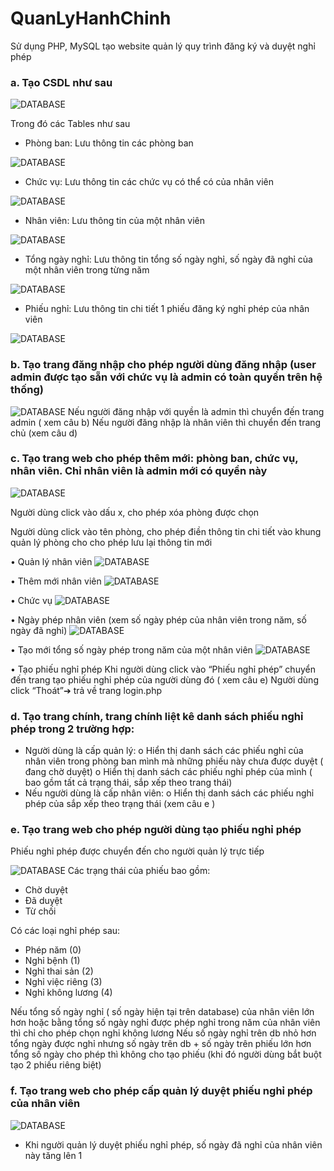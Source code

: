 # QuanLyHanhChinh


Sử dụng PHP, MySQL tạo website quản lý quy trình đăng ký và duyệt nghỉ phép
###  a. Tạo CSDL như sau

![DATABASE](etc/1.png)

Trong đó các Tables như sau
- Phòng ban: Lưu thông tin các phòng ban

![DATABASE](etc/2.png)

- Chức vụ: Lưu thông tin các chức vụ có thể có của nhân viên
  
![DATABASE](etc/3.png)

- Nhân viên: Lưu thông tin của một nhân viên
  
![DATABASE](etc/4.png)

- Tổng ngày nghỉ: Lưu thông tin tổng số ngày nghỉ, số ngày đã nghỉ của một nhân
  viên trong từng năm
  
![DATABASE](etc/5.png)

- Phiếu nghỉ: Lưu thông tin chi tiết 1 phiếu đăng ký nghỉ phép của nhân viên
  
![DATABASE](etc/6.png)

### b. Tạo trang đăng nhập cho phép người dùng đăng nhập (user admin được tạo sẵn với chức vụ là admin có toàn quyền trên hệ thống)
![DATABASE](etc/7.png)
Nếu người đăng nhập với quyền là admin thì chuyển đến trang admin ( xem câu b)
Nếu người đăng nhập là nhân viên thì chuyển đến trang chủ (xem câu d)


### c. Tạo trang web cho phép thêm mới: phòng ban, chức vụ, nhân viên. Chỉ nhân viên là admin mới có quyền này
![DATABASE](etc/8.png)

Người dùng click vào dấu x, cho phép xóa phòng được chọn

Người dùng click vào tên phòng, cho phép điền thông tin chi tiết vào khung quản lý
phòng cho cho phép lưu lại thông tin mới

• Quản lý nhân viên
![DATABASE](etc/9.png)

• Thêm mới nhân viên
  ![DATABASE](etc/10.png)

• Chức vụ
![DATABASE](etc/11.png)

• Ngày phép nhân viên (xem số ngày phép của nhân viên trong năm, số ngày đã
nghỉ)
![DATABASE](etc/12.png)

• Tạo mới tổng số ngày phép trong năm của một nhân viên
![DATABASE](etc/13.png)

• Tạo phiếu nghỉ phép
Khi người dùng click vào “Phiếu nghỉ phép” chuyển đến trang tạo phiếu nghỉ
phép của người dùng đó ( xem câu e)
Người dùng click “Thoát”➔ trả về trang login.php
### d. Tạo trang chính, trang chính liệt kê danh sách phiếu nghỉ phép trong 2 trường hợp:
- Người dùng là cấp quản lý:
  o Hiển thị danh sách các phiếu nghỉ của nhân viên trong phòng ban mình mà
  những phiếu này chưa được duyệt ( đang chờ duyệt)
  o Hiển thị danh sách các phiếu nghỉ phép của mình ( bao gồm tất cả trạng
  thái, sắp xếp theo trang thái)
- Nếu người dùng là cấp nhân viên:
  o Hiển thị danh sách các phiếu nghỉ phép của sắp xếp theo trạng thái (xem
  câu e )

### e. Tạo trang web cho phép người dùng tạo phiếu nghỉ phép
Phiếu nghỉ phép được chuyển đến cho người quản lý trực tiếp

![DATABASE](etc/14.png)
Các trạng thái của phiếu bao gồm:
* Chờ duyệt
* Đã duyệt
* Từ chối

Có các loại nghỉ phép sau:
- Phép năm (0)
- Nghỉ bệnh (1)
- Nghỉ thai sản (2)
- Nghỉ việc riêng (3)
- Nghỉ không lương (4)

Nếu tổng số ngày nghỉ ( số ngày hiện tại trên database) của nhân viên lớn hơn hoặc
  bằng tổng số ngày nghỉ được phép nghỉ trong năm của nhân viên thì chỉ cho phép
  chọn nghỉ không lương
  Nếu số ngày nghỉ trên db nhỏ hơn tổng ngày được nghỉ nhưng số ngày trên db + số
  ngày trên phiếu lớn hơn tổng số ngày cho phép thì không cho tạo phiếu (khi đó
  người dùng bắt buột tạo 2 phiếu riêng biệt)
###  f. Tạo trang web cho phép cấp quản lý duyệt phiếu nghỉ phép của nhân viên
![DATABASE](etc/15.png)
- Khi người quản lý duyệt phiếu nghỉ phép, số ngày đã nghỉ của nhân viên này tăng lên 1